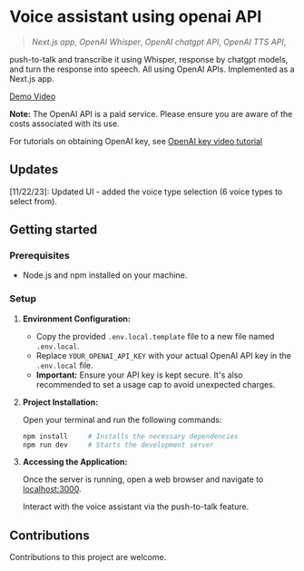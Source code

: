 # Voice assistant using openai API
> _Next.js app_, _OpenAI Whisper_, _OpenAI chatgpt API_, _OpenAI TTS API_,

push-to-talk and transcribe it using Whisper, response by chatgpt models, and turn the response into speech. All using OpenAI APIs. Implemented as a Next.js app.

[Demo Video](https://youtu.be/7wgytBVindk)

**Note:** The OpenAI API is a paid service. Please ensure you are aware of the costs associated with its use.

For tutorials on obtaining OpenAI key, see [OpenAI key video tutorial](https://youtu.be/D3XxIIDKT_0)

## Updates

[11/22/23]: Updated UI - added the voice type selection (6 voice types to select from). 


## Getting started

### Prerequisites

- Node.js and npm installed on your machine.

### Setup

1. **Environment Configuration:**

   - Copy the provided `.env.local.template` file to a new file named `.env.local`.
   - Replace `YOUR_OPENAI_API_KEY` with your actual OpenAI API key in the `.env.local` file.
   - **Important:** Ensure your API key is kept secure. It's also recommended to set a usage cap to avoid unexpected charges.

2. **Project Installation:**

   Open your terminal and run the following commands:
   ```sh
   npm install     # Installs the necessary dependencies
   npm run dev     # Starts the development server
3. **Accessing the Application:**
    
    Once the server is running, open a web browser and navigate to [localhost:3000](http://localhost:3000/).

    Interact with the voice assistant via the push-to-talk feature.


## Contributions

Contributions to this project are welcome. 


